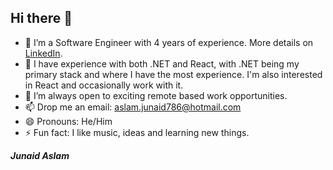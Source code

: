 ## Hi there 👋

- 🔭 I’m a Software Engineer with 4 years of experience. More details on [LinkedIn](https://www.linkedin.com/in/mjunaidaslam/).
- 🌱 I have experience with both .NET and React, with .NET being my primary stack and where I have the most experience. I'm also interested in React and occasionally work with it.
- 🤔 I’m always open to exciting remote based work opportunities.
- 📫 Drop me an email: aslam.junaid786@hotmail.com
- 😄 Pronouns: He/Him
- ⚡ Fun fact: I like music, ideas and learning new things.

_**Junaid Aslam**_
